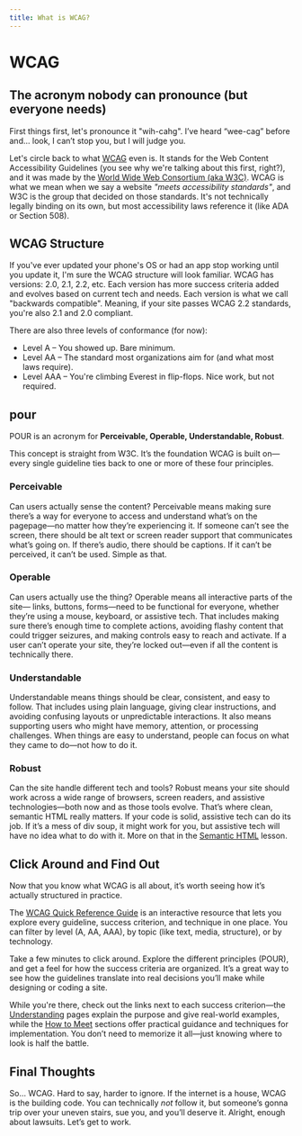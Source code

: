 ```yaml
---
title: What is WCAG?
---
```


# WCAG

<h2 class="subheading">The acronym nobody can pronounce (but everyone needs)</h2>

First things first, let's pronounce it "wih-cahg". I’ve heard “wee-cag” before and... look, I can’t stop you, but I will judge you.

<!-- link for w3c and wcag? -->

Let's circle back to what [WCAG](https://www.w3.org/WAI/standards-guidelines/wcag/) even is. It stands for the Web Content Accessibility Guidelines (you see why we're talking about this first, right?), and it was made by the [World Wide Web Consortium (aka W3C)](https://www.w3.org/). WCAG is what we mean when we say a website _"meets accessibility standards"_, and W3C is the group that decided on those standards. It's not technically legally binding on its own, but most accessibility laws reference it (like ADA or Section 508).

## WCAG Structure

If you've ever updated your phone's OS or had an app stop working until you update it, I'm sure the WCAG structure will look familiar. WCAG has versions: 2.0, 2.1, 2.2, etc. Each version has more success criteria added and evolves based on current tech and needs. Each version is what we call "backwards compatible". Meaning, if your site passes WCAG 2.2 standards, you're also 2.1 and 2.0 compliant.

There are also three levels of conformance (for now):

- Level A – You showed up. Bare minimum.
- Level AA – The standard most organizations aim for (and what most laws require).
- Level AAA – You're climbing Everest in flip-flops. Nice work, but not required.

## <span class="uppercase">pour</span>

<span class="uppercase">POUR</span> is an acronym for **Perceivable, Operable, Understandable, Robust**.

This concept is straight from W3C. It’s the foundation WCAG is built on—every single guideline ties back to one or more of these four principles.

### Perceivable

Can users actually sense the content? Perceivable means making sure there’s a way for everyone to access and understand what’s on the pagepage—no matter how they’re experiencing it. If someone can’t see the screen, there should be alt text or screen reader support that communicates what’s going on. If there’s audio, there should be captions. If it can’t be perceived, it can’t be used. Simple as that.

### Operable

Can users actually use the thing? Operable means all interactive parts of the site— links, buttons, forms—need to be functional for everyone, whether they’re using a mouse, keyboard, or assistive tech. That includes making sure there’s enough time to complete actions, avoiding flashy content that could trigger seizures, and making controls easy to reach and activate. If a user can’t operate your site, they’re locked out—even if all the content is technically there.

### Understandable

Understandable means things should be clear, consistent, and easy to follow. That includes using plain language, giving clear instructions, and avoiding confusing layouts or unpredictable interactions. It also means supporting users who might have memory, attention, or processing challenges. When things are easy to understand, people can focus on what they came to do—not how to do it.

### Robust

Can the site handle different tech and tools? Robust means your site should work across a wide range of browsers, screen readers, and assistive technologies—both now and as those tools evolve. That’s where clean, semantic HTML really matters. If your code is solid, assistive tech can do its job. If it’s a mess of div soup, it might work for you, but assistive tech will have no idea what to do with it. More on that in the [Semantic HTML](/lessons/06_semantic-html/instruction) lesson.

## Click Around and Find Out

Now that you know what WCAG is all about, it’s worth seeing how it’s actually structured in practice.

<!-- LINK -->

The [WCAG Quick Reference Guide](https://www.w3.org/WAI/WCAG22/quickref/) is an interactive resource that lets you explore every guideline, success criterion, and technique in one place. You can filter by level (A, AA, AAA), by topic (like text, media, structure), or by technology.

Take a few minutes to click around. Explore the different principles (POUR), and get a feel for how the success criteria are organized. It’s a great way to see how the guidelines translate into real decisions you’ll make while designing or coding a site.

While you're there, check out the links next to each success criterion—the [Understanding](https://www.w3.org/WAI/WCAG22/Understanding/) pages explain the purpose and give real-world examples, while the [How to Meet](https://www.w3.org/WAI/WCAG22/quickref/#how-to-meet) sections offer practical guidance and techniques for implementation. You don’t need to memorize it all—just knowing where to look is half the battle.

## Final Thoughts

<!-- little house? -->

So... WCAG. Hard to say, harder to ignore. If the internet is a house, WCAG is the building code. You can technically _not_ follow it, but someone’s gonna trip over your uneven stairs, sue you, and you’ll deserve it. Alright, enough about lawsuits. Let’s get to work.
